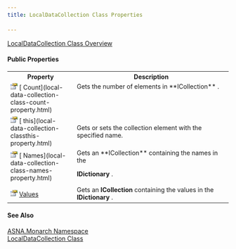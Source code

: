 ```yaml
---
title: LocalDataCollection Class Properties

---
```


[ LocalDataCollection Class Overview](local-data-collection-class.html) 
<!-- start public properties table -->	

#### Public Properties
<table class="mytable" cellspacing="0" cellpadding="4" width="90%">
          <colgroup>
            <col width="30%" />
            <col width="70%" />
          </colgroup>
          <tr>
            <th>Property</th>
            <th>Description</th>
          </tr>
<!-- end copy BUT put in extra div and end of table -->
          <tr valign="top">
            <td><img height="16" alt="public property" src="images/property.bmp" width="16" border="0" />
              [
              Count](local-data-collection-class-count-property.html)
            </td>
            <td>Gets the number of elements
            in 
 **ICollection** .</td>
          </tr>
          <tr>
            <td><img height="16" alt="public property" src="images/property.bmp" width="16" border="0" />
              [
              this](local-data-collection-classthis-property.html)
            </td>
            <td>Gets or sets the collection
            element with the specified name.</td>
          </tr>
          <tr>
            <td><img height="16" alt="public property" src="images/property.bmp" width="16" border="0" />
              [
              Names](local-data-collection-class-names-property.html)
            </td>
            <td>Gets an 
 **ICollection**  containing the names in the

 **IDictionary** .</td>
          </tr>
          <tr>
            <td><img height="16" alt="public property" src="images/property.bmp" width="16" border="0" />
              [
              Values](local-data-collection-class-values-property.html)
            </td>
            <td>Gets an 
 **ICollection**  containing the values in
            the 
 **IDictionary** .</td>
          </tr>
</table>

#### See Also
[ASNA.Monarch Namespace](monarch-namespace.html) <br /> [ LocalDataCollection Class](local-data-collection-class.html) 
